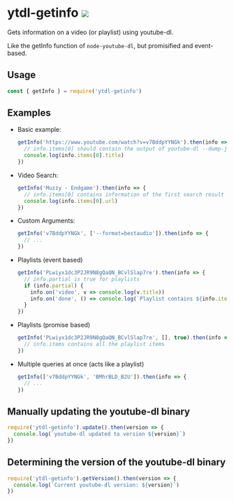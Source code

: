 # ytdl-getinfo ![](https://travis-ci.org/TheBITLINK/ytdl-getinfo.svg?branch=master)

Gets information on a video (or playlist) using youtube-dl.

Like the getInfo function of `node-youtube-dl`, but promisified and event-based.

## Usage

```javascript
const { getInfo } = require('ytdl-getinfo')
```

## Examples

- Basic example:
  ```javascript
  getInfo('https://www.youtube.com/watch?v=v7BddpYYNGk').then(info => {
    // info.items[0] should contain the output of youtube-dl --dump-json
    console.log(info.items[0].title)
  })
  ```

- Video Search:
  ```javascript
  getInfo('Muzzy - Endgame').then(info => {
    // info.items[0] contains information of the first search result
    console.log(info.items[0].url)    
  })
  ```

- Custom Arguments:
  ```javascript
  getInfo('v7BddpYYNGk', ['--format=bestaudio']).then(info => {
    // ...
  })
  ```

- Playlists (event based)
  ```javascript
  getInfo('PLwiyx1dc3P2JR9N8gQaQN_BCvlSlap7re').then(info => {
    // info.partial is true for playlists
    if (info.partial) {
      info.on('video', v => console.log(v.title))
      info.on('done', () => console.log(`Playlist contains ${info.items.length} items.`))
    }
  })
  ```

- Playlists (promise based)
  ```javascript
  getInfo('PLwiyx1dc3P2JR9N8gQaQN_BCvlSlap7re', [], true).then(info => {
    // info.items contains all the playlist items
  })
  ```

- Multiple queries at once (acts like a playlist)
  ```javascript
  getInfo(['v7BddpYYNGk', 'BMhrBLD_B2U']).then(info => {
    // ...
  })
  ```

## Manually updating the youtube-dl binary

```javascript
require('ytdl-getinfo').update().then(version => {
  console.log(`youtube-dl updated to version ${version}`)
})
```

## Determining the version of the youtube-dl binary

```javascript
require('ytdl-getinfo').getVersion().then(version => {
  console.log(`Current youtube-dl version: ${version}`)
})
```
